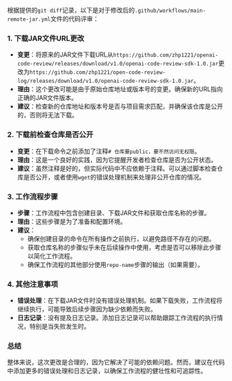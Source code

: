 根据提供的`git diff`记录，以下是对于修改后的`.github/workflows/main-remote-jar.yml`文件的代码评审：

### 1. 下载JAR文件URL更改
- **变更**：将原来的JAR文件下载URL从`https://github.com/zhp1221/openai-code-review/releases/download/v1.0/openai-code-review-sdk-1.0.jar`更改为`https://github.com/zhp1221/open-code-review-log/releases/download/v1.0/openai-code-review-sdk-1.0.jar`。
- **理由**：这个更改可能是由于原始仓库地址或版本号的变更。确保新的URL指向正确的JAR文件版本。
- **建议**：检查新的仓库地址和版本号是否与项目需求匹配，并确保该仓库是公开的，否则将无法下载。

### 2. 下载前检查仓库是否公开
- **变更**：在下载命令之前添加了注释`# 仓库要public，要不然访问无权限`。
- **理由**：这是一个良好的实践，因为它提醒开发者检查仓库是否为公开状态。
- **建议**：虽然注释是好的，但实际代码中不应依赖于注释。可以通过脚本检查仓库是否公开，或者使用`wget`的错误处理机制来处理非公开仓库的情况。

### 3. 工作流程步骤
- **步骤**：工作流程中包含创建目录、下载JAR文件和获取仓库名称的步骤。
- **理由**：这些步骤是为了准备和配置环境。
- **建议**：
  - 确保创建目录的命令在所有操作之前执行，以避免路径不存在的问题。
  - 获取仓库名称的步骤似乎未在后续操作中使用，考虑是否可以移除此步骤以简化工作流程。
  - 确保工作流程的其他部分使用`repo-name`步骤的输出（如果需要）。

### 4. 其他注意事项
- **错误处理**：在下载JAR文件时没有错误处理机制。如果下载失败，工作流程将继续执行，可能导致后续步骤因为缺少依赖而失败。
- **日志记录**：没有提及日志记录。添加日志记录可以帮助跟踪工作流程的执行情况，特别是当失败发生时。

### 总结
整体来说，这次更改是合理的，因为它解决了可能的依赖问题。然而，建议在代码中添加更多的错误处理和日志记录，以确保工作流程的健壮性和可追踪性。